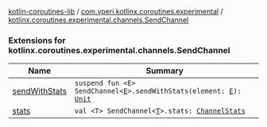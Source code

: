 [kotlin-coroutines-lib](../../index.md) / [com.vperi.kotlinx.coroutines.experimental](../index.md) / [kotlinx.coroutines.experimental.channels.SendChannel](./index.md)

### Extensions for kotlinx.coroutines.experimental.channels.SendChannel

| Name | Summary |
|---|---|
| [sendWithStats](send-with-stats.md) | `suspend fun <E> SendChannel<`[`E`](send-with-stats.md#E)`>.sendWithStats(element: `[`E`](send-with-stats.md#E)`): `[`Unit`](https://kotlinlang.org/api/latest/jvm/stdlib/kotlin/-unit/index.html) |
| [stats](stats.md) | `val <T> SendChannel<`[`T`](stats.md#T)`>.stats: `[`ChannelStats`](../-channel-stats/index.md) |
